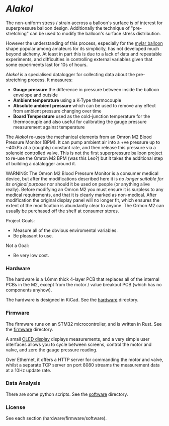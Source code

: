 # _Alakol_

The non-uniform stress / strain accross a balloon's surface is of interest
for superpressure balloon design. Additionally the technique of
"pre-stretching" can be used to modify the balloon's surface stress
distribution.

However the understanding of this process, especially for the [mylar
balloon](mylar-balloon) shape popular among amateurs for its simplicity,
has not developed much beyond alchemy. At least in part this is due to a
lack of data and repeatable experiments, and difficulties in controlling
external variables given that some experiments last for 10s of hours.

_Alakol_ is a specialised datalogger for collecting data about the
pre-stretching process. It measures:

- **Gauge pressure** the difference in pressure between inside the balloon
  envelope and outside
- **Ambient temperature** using a K-Type thermocouple
- **Absolute ambient pressure** which can be used to remove any effect
  from ambient pressure changing over time
- **Board Temperature** used as the cold-junction temperature for the
  thermocouple and also useful for calibrating the gauge pressure
  measurement against temperature

The _Alakol_ re-uses the mechanical elements from an Omron M2 Blood
Pressure Monitor (BPM). It can pump ambient air into a +ve pressure up to
~40kPa at a (roughly) constant rate, and then release this pressure via a
solenoid controlled valve. This is not the first superpressure balloon
project to re-use the Omron M2 BPM (was this Leo?) but it takes the
additional step of building a datalogger around it.

WARNING: The Omron M2 Blood Pressure Monitor is a consumer medical device,
but after the modifications described here it is *no longer suitable for
its original purpose* nor should it be used on people (or anything alive
really). Before modifying an Omron M2 you must ensure it is surpless to any
medical requirements, and that it is clearly marked as non-medical. After
modification the original display panel will no longer fit, which ensures
the extent of the modification is abundantly clear to anyone. The Ormon M2
can usually be purchased off the shelf at consumer stores.

Project Goals:

- Measure all of the obvious enviromental variables.
- Be pleasant to use.

Not a Goal:

- Be very low cost.

### Hardware

The hardware is a 1.6mm thick 4-layer PCB that replaces all of the internal
PCBs in the M2, except from the motor / value breakout PCB (which has no
components anyhow).

The hardware is designed in KiCad. See the [hardware](hardware/) directory.

### Firmware

The firmware runs on an STM32 microcontroller, and is written in Rust. See
the [firmware](firmware/) directory.

A small [OLED display](adafruit-938) displays measurements, and a very
simple user interfaces allows you to cycle between screens, control the
motor and valve, and zero the gauge pressure reading.

Over Ethernet, it offers a HTTP server for commanding the motor and valve,
whilst a separate TCP server on port 8080 streams the measurement data at a
10Hz update rate.

### Data Analysis

There are some python scripts. See the [software](software/) directory.

### License

See each section (hardware/firmware/software).

[mylar-balloon]: https://www.wikipedia.org/wiki/Mylar_balloon_(geometry)
[adafruit-938]: https://www.adafruit.com/product/938
